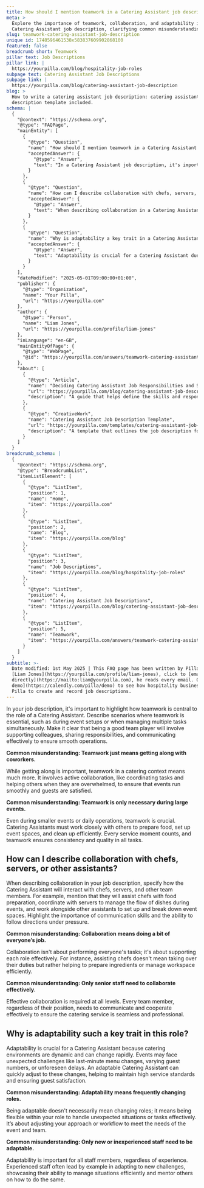 ```yaml
---
title: How should I mention teamwork in a Catering Assistant job description?
meta: >
  Explore the importance of teamwork, collaboration, and adaptability in a
  Catering Assistant job description, clarifying common misunderstandings.
slug: teamwork-catering-assistant-job-description
unique id: 1748596461538x583837609902868100
featured: false
breadcrumb short: Teamwork
pillar text: Job Descriptions
pillar link: |
  https://yourpilla.com/blog/hospitality-job-roles
subpage text: Catering Assistant Job Descriptions
subpage link: |
  https://yourpilla.com/blog/catering-assistant-job-description
blog: >
  How to write a catering assistant job description: catering assistant job
  description template included.
schema: |
  {
    "@context": "https://schema.org",
    "@type": "FAQPage",
    "mainEntity": [
      {
        "@type": "Question",
        "name": "How should I mention teamwork in a Catering Assistant job description?",
        "acceptedAnswer": {
          "@type": "Answer",
          "text": "In a Catering Assistant job description, it's important to highlight the centrality of teamwork. Describe scenarios where teamwork is crucial, such as event setups or managing multiple tasks simultaneously. Stress that effective teamwork involves supporting colleagues, sharing responsibilities, and communicating well to ensure smooth operations. Active collaboration, like coordinating tasks and helping others when overwhelmed, is essential to running successful events and achieving guest satisfaction."
        }
      },
      {
        "@type": "Question",
        "name": "How can I describe collaboration with chefs, servers, or other assistants?",
        "acceptedAnswer": {
          "@type": "Answer",
          "text": "When describing collaboration in a Catering Assistant job description, specify interactions with chefs, servers, and other team members. Mention assistance with food preparation, coordination with servers during events, and collaboration with other assistants for setting up and breaking down event spaces. Emphasize the importance of effective communication and the ability to follow directions under pressure, which are crucial for supporting each role effectively within the team."
        }
      },
      {
        "@type": "Question",
        "name": "Why is adaptability a key trait in a Catering Assistant role?",
        "acceptedAnswer": {
          "@type": "Answer",
          "text": "Adaptability is crucial for a Catering Assistant due to the dynamic nature of catering environments. Events may experience unexpected challenges such as last-minute menu changes, fluctuating guest numbers, or unforeseen delays. A flexible and adaptable Catering Assistant can adjust quickly to these situations, helping to maintain high standards of service and ensuring guest satisfaction. This adaptability involves modifying workflows or approaches to meet the specific needs of each event and collaborate effectively within the team."
        }
      }
    ],
    "dateModified": "2025-05-01T09:00:00+01:00",
    "publisher": {
      "@type": "Organization",
      "name": "Your Pilla",
      "url": "https://yourpilla.com"
    },
    "author": {
      "@type": "Person",
      "name": "Liam Jones",
      "url": "https://yourpilla.com/profile/liam-jones"
    },
    "inLanguage": "en-GB",
    "mainEntityOfPage": {
      "@type": "WebPage",
      "@id": "https://yourpilla.com/answers/teamwork-catering-assistant-job-description"
    },
    "about": [
      {
        "@type": "Article",
        "name": "Deciding Catering Assistant Job Responsibilities and Skills",
        "url": "https://yourpilla.com/blog/catering-assistant-job-description",
        "description": "A guide that helps define the skills and responsibilities needed from a Catering Assistant, ensuring a comprehensive job description."
      },
      {
        "@type": "CreativeWork",
        "name": "Catering Assistant Job Description Template",
        "url": "https://yourpilla.com/templates/catering-assistant-job-description",
        "description": "A template that outlines the job description for a Catering Assistant, including essential skills and qualifications."
      }
    ]
  }
breadcrumb_schema: |
  {
    "@context": "https://schema.org",
    "@type": "BreadcrumbList",
    "itemListElement": [
      {
        "@type": "ListItem",
        "position": 1,
        "name": "Home",
        "item": "https://yourpilla.com"
      },
      {
        "@type": "ListItem",
        "position": 2,
        "name": "Blog",
        "item": "https://yourpilla.com/blog"
      },
      {
        "@type": "ListItem",
        "position": 3,
        "name": "Job Descriptions",
        "item": "https://yourpilla.com/blog/hospitality-job-roles"
      },
      {
        "@type": "ListItem",
        "position": 4,
        "name": "Catering Assistant Job Descriptions",
        "item": "https://yourpilla.com/blog/catering-assistant-job-description"
      },
      {
        "@type": "ListItem",
        "position": 5,
        "name": "Teamwork",
        "item": "https://yourpilla.com/answers/teamwork-catering-assistant-job-description"
      }
    ]
  }
subtitle: >-
  Date modified: 1st May 2025 | This FAQ page has been written by Pilla Founder,
  [Liam Jones](https://yourpilla.com/profile/liam-jones), click to [email Liam
  directly](https://mailto:liam@yourpilla.com), he reads every email. Or [book a
  demo](https://calendly.com/pilla/demo) to see how hospitality businesses use
  Pilla to create and record job descriptions.
---
```

In your job description, it's important to highlight how teamwork is central to the role of a Catering Assistant. Describe scenarios where teamwork is essential, such as during event setups or when managing multiple tasks simultaneously. Make it clear that being a good team player will involve supporting colleagues, sharing responsibilities, and communicating effectively to ensure smooth operations.

**Common misunderstanding: Teamwork just means getting along with coworkers.**

While getting along is important, teamwork in a catering context means much more. It involves active collaboration, like coordinating tasks and helping others when they are overwhelmed, to ensure that events run smoothly and guests are satisfied.

**Common misunderstanding: Teamwork is only necessary during large events.**

Even during smaller events or daily operations, teamwork is crucial. Catering Assistants must work closely with others to prepare food, set up event spaces, and clean up efficiently. Every service moment counts, and teamwork ensures consistency and quality in all tasks.

## How can I describe collaboration with chefs, servers, or other assistants?

When describing collaboration in your job description, specify how the Catering Assistant will interact with chefs, servers, and other team members. For example, mention that they will assist chefs with food preparation, coordinate with servers to manage the flow of dishes during events, and work alongside other assistants to set up and break down event spaces. Highlight the importance of communication skills and the ability to follow directions under pressure.

**Common misunderstanding: Collaboration means doing a bit of everyone’s job.**

Collaboration isn't about performing everyone's tasks; it's about supporting each role effectively. For instance, assisting chefs doesn't mean taking over their duties but rather helping to prepare ingredients or manage workspace efficiently.

**Common misunderstanding: Only senior staff need to collaborate effectively.**

Effective collaboration is required at all levels. Every team member, regardless of their position, needs to communicate and cooperate effectively to ensure the catering service is seamless and professional.

## Why is adaptability such a key trait in this role?

Adaptability is crucial for a Catering Assistant because catering environments are dynamic and can change rapidly. Events may face unexpected challenges like last-minute menu changes, varying guest numbers, or unforeseen delays. An adaptable Catering Assistant can quickly adjust to these changes, helping to maintain high service standards and ensuring guest satisfaction.

**Common misunderstanding: Adaptability means frequently changing roles.**

Being adaptable doesn't necessarily mean changing roles; it means being flexible within your role to handle unexpected situations or tasks effectively. It’s about adjusting your approach or workflow to meet the needs of the event and team.

**Common misunderstanding: Only new or inexperienced staff need to be adaptable.**

Adaptability is important for all staff members, regardless of experience. Experienced staff often lead by example in adapting to new challenges, showcasing their ability to manage situations efficiently and mentor others on how to do the same.
